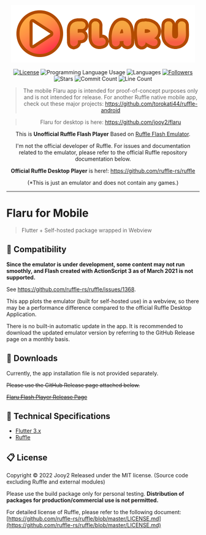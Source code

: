 <div align="center">

![flaru-logo](assets/images/logo/flaru-logo.webp)

[![License](https://img.shields.io/badge/license-MIT-blue.svg)](https://github.com/jooy2/flaru-mobile/blob/master/LICENSE)
![Programming Language Usage](https://img.shields.io/github/languages/top/jooy2/flaru-mobile)
![Languages](https://img.shields.io/github/languages/count/jooy2/flaru-mobile)
[![Followers](https://img.shields.io/github/followers/jooy2?style=social)](https://github.com/jooy2)
![Stars](https://img.shields.io/github/stars/jooy2/flaru-mobile?style=social)
![Commit Count](https://img.shields.io/github/commit-activity/y/jooy2/flaru-mobile)
![Line Count](https://img.shields.io/tokei/lines/github/jooy2/flaru-mobile)

> The mobile Flaru app is intended for proof-of-concept purposes only and is not intended for release.  For another Ruffle native mobile app, check out these major projects:
https://github.com/torokati44/ruffle-android

> Flaru for desktop is here: https://github.com/jooy2/flaru

This is **Unofficial Ruffle Flash Player** Based on [Ruffle Flash Emulator](https://ruffle.rs).

I'm not the official developer of Ruffle. For issues and documentation related to the emulator, please refer to the official Ruffle repository documentation below.

**Official Ruffle Desktop Player** is here!: https://github.com/ruffle-rs/ruffle

(*This is just an emulator and does not contain any games.)

</div>

---

# Flaru for Mobile
> Flutter + Self-hosted package wrapped in Webview

## 📢 Compatibility

**Since the emulator is under development, some content may not run smoothly, and Flash created with ActionScript 3 as of March 2021 is not supported.**

See https://github.com/ruffle-rs/ruffle/issues/1368.

This app plots the emulator (built for self-hosted use) in a webview, so there may be a performance difference compared to the official Ruffle Desktop Application.

There is no built-in automatic update in the app. It is recommended to download the updated emulator version by referring to the GitHub Release page on a monthly basis.

## 💾 Downloads

Currently, the app installation file is not provided separately.

~~Please use the GitHub Release page attached below.~~

~~[Flaru Flash Player Release Page](https://github.com/jooy2/flaru-mobile/releases)~~

## 🔧 Technical Specifications

- [Flutter 3.x](https://flutter.dev)
- [Ruffle](https://ruffle.rs)

## 📋 License

Copyright © 2022 Jooy2 Released under the MIT license. (Source code excluding Ruffle and external modules)

Please use the build package only for personal testing. **Distribution of packages for production/commercial use is not permitted.**

For detailed license of Ruffle, please refer to the following document: [https://github.com/ruffle-rs/ruffle/blob/master/LICENSE.md](https://github.com/ruffle-rs/ruffle/blob/master/LICENSE.md)
